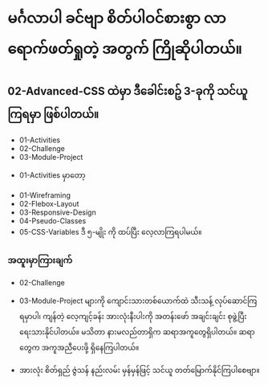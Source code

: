 
# မင်္ဂလာပါ ခင်ဗျာ စိတ်ပါဝင်စားစွာ လာရောက်ဖတ်ရှုတဲ့ အတွက် ကြိုဆိုပါတယ်။ 

## 02-Advanced-CSS ထဲမှာ ဒီခေါင်းစဥ် 3-ခုကို သင်ယူကြရမှာ ဖြစ်ပါတယ်။
- 01-Activities
- 02-Challenge
- 03-Module-Project 

* 01-Activities မှာတော့ 
- 01-Wireframing
- 02-Flebox-Layout
- 03-Responsive-Design
- 04-Pseudo-Classes
- 05-CSS-Variables ဒီ ၅-မျိုး ကို ထပ်ပြီး လေ့လာကြရပါမယ်။

### အထူးမှာကြားချက်
* 02-Challenge 
* 03-Module-Project များကို ကျောင်းသားတစ်ယောက်ထဲ သီးသန့် လုပ်ဆောင်ကြရမှာပါ၊ ကျန်တဲ့ လေ့ကျင့်ခန်း အားလုံးနီးပါးကို အတန်းဖော် အချင်းချင်း စုဖွဲ့ပြီး ရေးသားနိုင်ပါတယ်။ မသိတာ နားမလည်တာရှိက ဆရာအကူတွေရှိပါတယ်။ ဆရာတွေက အကူအညီပေးဖို့ ရှိနေကြပါတယ်။

* အားလုံး စိတ်ရှည် ဇွဲသန် နည်းလမ်း မှန်မှန်ဖြင့် သင်ယူ တတ်မြောက်နိုင်ကြပါစေဗျာ။